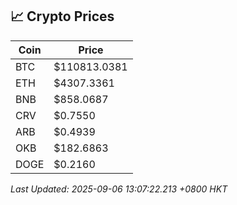 ## 📈 Crypto Prices

| Coin | Price |
| ---- | ----- |
| BTC | $110813.0381 |
| ETH | $4307.3361 |
| BNB | $858.0687 |
| CRV | $0.7550 |
| ARB | $0.4939 |
| OKB | $182.6863 |
| DOGE | $0.2160 |

_Last Updated: 2025-09-06 13:07:22.213 +0800 HKT_